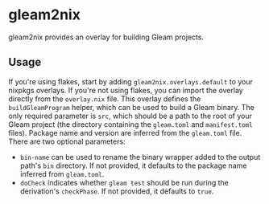 # gleam2nix

gleam2nix provides an overlay for building Gleam projects.

## Usage

If you're using flakes, start by adding `gleam2nix.overlays.default` to your nixpkgs overlays. If you're not using flakes, you can import the overlay directly from the `overlay.nix` file. This overlay defines the `buildGleamProgram` helper, which can be used to build a Gleam binary. The only required parameter is `src`, which should be a path to the root of your Gleam project (the directory containing the `gleam.toml` and `manifest.toml` files). Package name and version are inferred from the `gleam.toml` file. There are two optional parameters:
- `bin-name` can be used to rename the binary wrapper added to the output path's `bin` directory. If not provided, it defaults to the package name inferred from `gleam.toml`.
- `doCheck` indicates whether `gleam test` should be run during the derivation's `checkPhase`. If not provided, it defaults to `true`.
